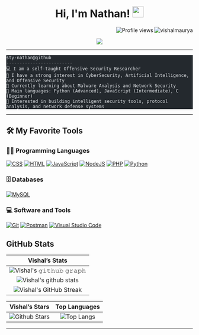 <h1 align="center">Hi, I'm Nathan!
<img src="https://media.giphy.com/media/hvRJCLFzcasrR4ia7z/giphy.gif" width="30"></h1>
<img src="https://komarev.com/ghpvc/?username=sty-nathan&label=Profile%20Views&color=0e75b6&style=flat" align='right' alt="vishalmaurya" />
 <img src="https://gpvc.arturio.dev/sty-nathan" alt="Profile views" align="right"> <a href="https://github.com/sty-nathan/sty-nathan/"> </a> 
<br>
<!-- Typing SVG by DenverCoder1 - https://github.com/DenverCoder1/readme-typing-svg -->
<p align="center">
  <a href="https://github.com/DenverCoder1/readme-typing-svg"><img src="https://readme-typing-svg.herokuapp.com?lines=Ethical+Hacker;Python+Developer;C+Developer&amp;center=true&amp;width=380&amp;height=45"></a>
</p>
<p>
</p>
<hr>
<pre class="astro-code github-dark" style="background-color:#24292e;color:#e1e4e8; overflow-x: auto;" tabindex="0"><code><span class="line"><span>sty-nathan@github</span></span>
<span class="line"><span>-------------------------</span></span>
<span class="line"><span>💻 I am a self-taught Offensive Security Researcher</span></span>
<span class="line"><span>📝 I have a strong interest in CyberSecurity, Artificial Intelligence, and Offensive Security</span></span>
<span class="line"><span>🌱 Currently learning about Malware Analysis and Network Security</span></span>
<span class="line"><span>🌟 Main languages: Python (Advanced), JavaScript (Intermediate), C (Beginner)</span></span>
<span class="line"><span>🚩 Interested in building intelligent security tools, protocol analysis, and network defense systems</span></span>
</code></pre>
<hr>
<h2 id="️-my-favorite-tools">🛠️ My Favorite Tools</h2>
<h3 id="-programming-languages">👨‍💻 Programming Languages</h3>
<p>
    <a href="https://github.com/search?q=user%3ADenverCoder1+is%3Arepo+language%3Acss"><img alt="CSS" src="https://img.shields.io/badge/CSS%20-%231572B6.svg?logo=css3&amp;logoColor=white"></a>
    <a href="https://github.com/search?q=user%3ADenverCoder1+is%3Arepo+language%3Ahtml"><img alt="HTML" src="https://img.shields.io/badge/HTML%20-%23E34F26.svg?logo=html5&amp;logoColor=white"></a>
    <a href="https://github.com/search?q=user%3ADenverCoder1+is%3Arepo+language%3Ajavascript"><img alt="JavaScript" src="https://img.shields.io/badge/JavaScript%20-%23F7DF1E.svg?logo=javascript&amp;logoColor=black"></a>
    <a href="https://github.com/search?q=user%3ADenverCoder1+is%3Arepo+language%3Ajavascript"><img alt="NodeJS" src="https://img.shields.io/badge/Node.js%20-%2343853D.svg?logo=node.js&amp;logoColor=white"></a>
    <a href="https://github.com/search?q=user%3ADenverCoder1+is%3Arepo+language%3Aphp"><img alt="PHP" src="https://img.shields.io/badge/PHP-%23777BB4.svg?logo=php&amp;logoColor=white"></a>
    <a href="https://github.com/search?q=user%3ADenverCoder1+is%3Arepo+language%3Apython"><img alt="Python" src="https://img.shields.io/badge/Python%20-%2314354C.svg?logo=python&amp;logoColor=white"></a>
</p>
<h3 id="️-databases">🗄️ Databases</h3>
<p>
    <a href="#"><img alt="MySQL" src="https://img.shields.io/badge/MySQL-00000F?style=for-the-badge&amp;logo=mysql&amp;logoColor=white"></a>
</p>
<h3 id="-software-and-tools">💻 Software and Tools</h3>
<p>
    <a href="#"><img alt="Git" src="https://img.shields.io/badge/Git%20-%23F05033.svg?logo=git&amp;logoColor=white"></a>
    <a href="#"><img alt="Postman" src="https://img.shields.io/badge/Postman-FF6C37?logo=postman&amp;logoColor=white"></a>
    <a href="#"><img alt="Visual Studio Code" src="https://img.shields.io/badge/Visual%20Studio%20Code-0078d7.svg?logo=visual-studio-code&amp;logoColor=white"></a>
</p>
<h2 id="github-stats">GitHub Stats</h2>

















<table><thead><tr><th align="center">Vishal’s Stats</th></tr></thead><tbody><tr><td align="center"><img src="https://activity-graph.herokuapp.com/graph?username=sty-nathan&amp;theme=react-dark&amp;hide_border=true&amp;area=true" alt="Vishal's 𝚐𝚒𝚝𝚑𝚞𝚋 𝚐𝚛𝚊𝚙𝚑"></td></tr><tr><td align="center"><img src="https://github-readme-stats.vercel.app/api?username=sty-nathan&amp;show_icons=true&amp;theme=algolia" alt="Vishal's github stats"></td></tr><tr><td align="center"><img src="https://github-readme-streak-stats.herokuapp.com/?user=sty-nathan&amp;theme=algolia" alt="Vishal's GitHub Streak"></td></tr></tbody></table>













<table><thead><tr><th align="center">Vishal’s Stars</th><th align="center">Top Languages</th></tr></thead><tbody><tr><td align="center"><img src="https://github-readme-stats.vercel.app/api?username=sty-nathan&amp;show_icons=true&amp;locale=en&amp;count_private=true&amp;hide_rank=true&amp;custom_title=My%20GitHub%20Stats&amp;disable_animations=true&amp;theme=algolia" alt="Github Stars"></td><td align="center"><img src="https://github-readme-stats.vercel.app/api/top-langs/?username=sty-nathan&amp;langs_count=8&amp;theme=algolia&amp;layout=compact" alt="Top Langs"></td></tr></tbody></table>

<hr>
